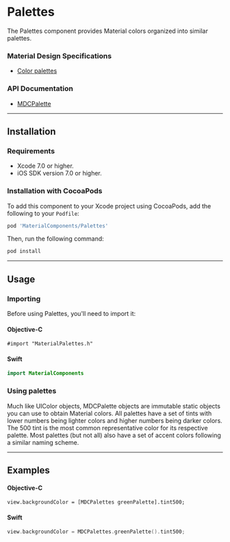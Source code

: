 # Palettes

The Palettes component provides Material colors organized into similar palettes.
<!--{: .intro }-->

### Material Design Specifications

<ul class="icon-list">
  <li class="icon-link"><a href="http://www.google.com/design/spec/style/color.html#color-color-palette">Color palettes</a></li>
</ul>

### API Documentation

<ul class="icon-list">
  <li class="icon-link"><a href="https://material-ext.appspot.com/mdc-ios-preview/components/Palettes/apidocs/Classes/MDCPalette.html">MDCPalette</a></li>
</ul>

- - -

## Installation

### Requirements

- Xcode 7.0 or higher.
- iOS SDK version 7.0 or higher.

### Installation with CocoaPods

To add this component to your Xcode project using CocoaPods, add the following to your `Podfile`:

~~~ bash
pod 'MaterialComponents/Palettes'
~~~

Then, run the following command:

~~~ bash
pod install
~~~


- - -

## Usage

### Importing

Before using Palettes, you'll need to import it:

<!--<div class="material-code-render" markdown="1">-->
#### Objective-C

~~~ objc
#import "MaterialPalettes.h"
~~~

#### Swift
~~~ swift
import MaterialComponents
~~~
<!--</div>-->

### Using palettes

Much like UIColor objects, MDCPalette objects are immutable static objects you can use to obtain
Material colors. All palettes have a set of tints with lower numbers being lighter colors and higher
numbers being darker colors. The 500 tint is the most common representative color for its respective
palette. Most palettes (but not all) also have a set of accent colors following a similar naming
scheme.

- - -

## Examples

<!--<div class="material-code-render" markdown="1">-->
#### Objective-C

~~~ objc
view.backgroundColor = [MDCPalettes greenPalette].tint500;
~~~

#### Swift

~~~ swift
view.backgroundColor = MDCPalettes.greenPalette().tint500;
~~~

<!--</div>-->
